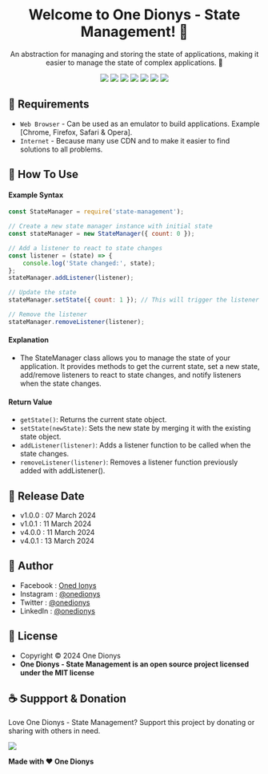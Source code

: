 <h1 align="center">Welcome to One Dionys - State Management! 👋 </h1>

<p align="center">An abstraction for managing and storing the state of applications, making it easier to manage the state of complex applications. 💖 </p>

<p align="center">
<img src="https://img.shields.io/github/contributors/onedionys/onedionys-state-management?style=flat-square">
<img src="https://img.shields.io/github/issues/onedionys/onedionys-state-management?style=flat-square">
<img src="https://img.shields.io/github/stars/onedionys/onedionys-state-management?style=flat-square"> 
<img src="https://img.shields.io/github/forks/onedionys/onedionys-state-management?style=flat-square">
<img src="https://img.shields.io/github/last-commit/onedionys/onedionys-state-management.svg?style=flat-square">
<img src="https://img.shields.io/github/languages/code-size/onedionys/onedionys-state-management?style=flat-square">
<img src="https://img.shields.io/github/license/onedionys/onedionys-state-management?style=flat-square">
</p>

## 💾 Requirements

* `Web Browser` - Can be used as an emulator to build applications. Example [Chrome, Firefox, Safari & Opera].
* `Internet` - Because many use CDN and to make it easier to find solutions to all problems.

## 🎯 How To Use

#### Example Syntax

```javascript
const StateManager = require('state-management');

// Create a new state manager instance with initial state
const stateManager = new StateManager({ count: 0 });

// Add a listener to react to state changes
const listener = (state) => {
    console.log('State changed:', state);
};
stateManager.addListener(listener);

// Update the state
stateManager.setState({ count: 1 }); // This will trigger the listener

// Remove the listener
stateManager.removeListener(listener);
```

#### Explanation

* The StateManager class allows you to manage the state of your application. It provides methods to get the current state, set a new state, add/remove listeners to react to state changes, and notify listeners when the state changes.

#### Return Value

* `getState()`: Returns the current state object.
* `setState(newState)`: Sets the new state by merging it with the existing state object.
* `addListener(listener)`: Adds a listener function to be called when the state changes.
* `removeListener(listener)`: Removes a listener function previously added with addListener().

## 📆 Release Date

* v1.0.0 : 07 March 2024
* v1.0.1 : 11 March 2024
* v4.0.0 : 11 March 2024
* v4.0.1 : 13 March 2024

## 🧑 Author

* Facebook : <a href="https://www.facebook.com/theonedionys"> Oned Ionys</a>
* Instagram : <a href="https://www.instagram.com/onedionys/"> @onedionys</a>
* Twitter : <a href="https://twitter.com/onedionys"> @onedionys</a>
* LinkedIn :  <a href="https://www.linkedin.com/in/onedionys/"> @onedionys</a>

## 📝 License

* Copyright © 2024 One Dionys
* **One Dionys - State Management is an open source project licensed under the MIT license**

## ☕️ Suppport & Donation

Love One Dionys - State Management? Support this project by donating or sharing with others in need.

<a href="https://www.buymeacoffee.com/onedionys"><img src="https://img.shields.io/badge/Buy_Me_A_Coffee-FFDD00?style=for-the-badge&logo=buy-me-a-coffee&logoColor=black"/> </a>

**Made with ❤️ One Dionys**
